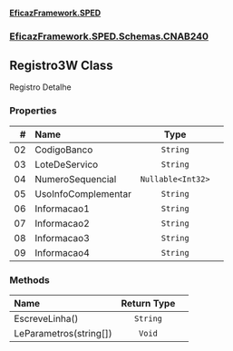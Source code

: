 #### [EficazFramework.SPED](EficazFrameworkSPED.md 'EficazFramework SPED')
### [EficazFramework.SPED.Schemas.CNAB240](EficazFramework.SPED.Schemas.CNAB240.md 'EficazFramework.SPED.Schemas.CNAB240')

## Registro3W Class

Registro Detalhe
### Properties

| # | Name | Type | |
| ---: | :--- | :---: | :--- |
| 02 | CodigoBanco | `String` |  |
| 03 | LoteDeServico | `String` |  |
| 04 | NumeroSequencial | `Nullable<Int32>` |  |
| 05 | UsoInfoComplementar | `String` |  |
| 06 | Informacao1 | `String` |  |
| 07 | Informacao2 | `String` |  |
| 08 | Informacao3 | `String` |  |
| 09 | Informacao4 | `String` |  |
### Methods

| Name | Return Type | |
| :--- | :---: | :--- |
| EscreveLinha() | `String` |  |
| LeParametros(string[]) | `Void` |  |
